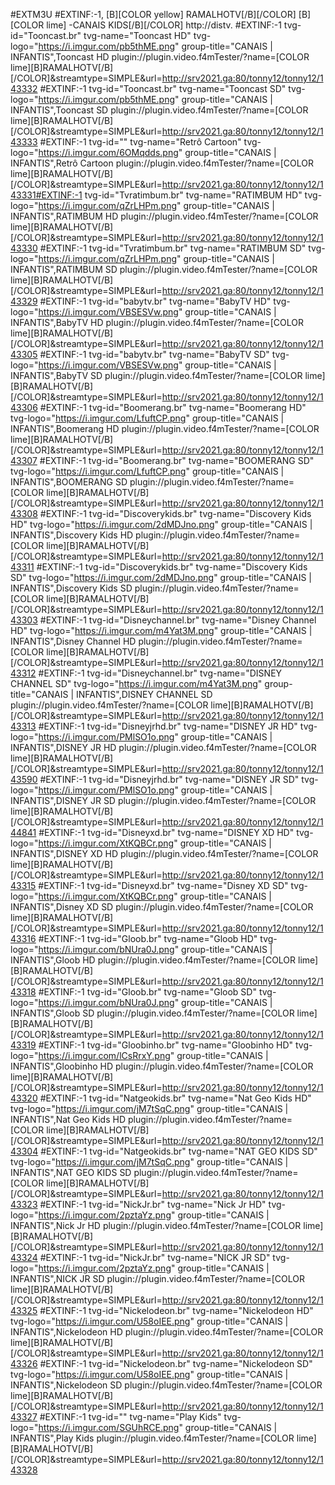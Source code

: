 
#EXTM3U
#EXTINF:-1, [B][COLOR  yellow] RAMALHOTV[/B][/COLOR]  [B][COLOR lime] -CANAIS  KIDS[/B][/COLOR]
http://distv.
#EXTINF:-1 tvg-id="Tooncast.br" tvg-name="Tooncast HD" tvg-logo="https://i.imgur.com/pb5thME.png" group-title="CANAIS | INFANTIS",Tooncast HD
plugin://plugin.video.f4mTester/?name=[COLOR lime][B]RAMALHOTV[/B][/COLOR]&streamtype=SIMPLE&amp;url=http://srv2021.ga:80/tonny12/tonny12/143332
#EXTINF:-1 tvg-id="Tooncast.br" tvg-name="Tooncast SD" tvg-logo="https://i.imgur.com/pb5thME.png" group-title="CANAIS | INFANTIS",Tooncast SD
plugin://plugin.video.f4mTester/?name=[COLOR lime][B]RAMALHOTV[/B][/COLOR]&streamtype=SIMPLE&amp;url=http://srv2021.ga:80/tonny12/tonny12/143333
#EXTINF:-1 tvg-id="" tvg-name="Retrô Cartoon" tvg-logo="https://i.imgur.com/6OMqdds.png" group-title="CANAIS | INFANTIS",Retrô Cartoon
plugin://plugin.video.f4mTester/?name=[COLOR lime][B]RAMALHOTV[/B][/COLOR]&streamtype=SIMPLE&amp;url=http://srv2021.ga:80/tonny12/tonny12/143331#EXTINF:-1 tvg-id="Tvratimbum.br" tvg-name="RATIMBUM HD" tvg-logo="https://i.imgur.com/qZrLHPm.png" group-title="CANAIS | INFANTIS",RATIMBUM HD
plugin://plugin.video.f4mTester/?name=[COLOR lime][B]RAMALHOTV[/B][/COLOR]&streamtype=SIMPLE&amp;url=http://srv2021.ga:80/tonny12/tonny12/143330
#EXTINF:-1 tvg-id="Tvratimbum.br" tvg-name="RATIMBUM SD" tvg-logo="https://i.imgur.com/qZrLHPm.png" group-title="CANAIS | INFANTIS",RATIMBUM SD
plugin://plugin.video.f4mTester/?name=[COLOR lime][B]RAMALHOTV[/B][/COLOR]&streamtype=SIMPLE&amp;url=http://srv2021.ga:80/tonny12/tonny12/143329
#EXTINF:-1 tvg-id="babytv.br" tvg-name="BabyTV HD" tvg-logo="https://i.imgur.com/VBSESVw.png" group-title="CANAIS | INFANTIS",BabyTV HD
plugin://plugin.video.f4mTester/?name=[COLOR lime][B]RAMALHOTV[/B][/COLOR]&streamtype=SIMPLE&amp;url=http://srv2021.ga:80/tonny12/tonny12/143305
#EXTINF:-1 tvg-id="babytv.br" tvg-name="BabyTV SD" tvg-logo="https://i.imgur.com/VBSESVw.png" group-title="CANAIS | INFANTIS",BabyTV SD
plugin://plugin.video.f4mTester/?name=[COLOR lime][B]RAMALHOTV[/B][/COLOR]&streamtype=SIMPLE&amp;url=http://srv2021.ga:80/tonny12/tonny12/143306
#EXTINF:-1 tvg-id="Boomerang.br" tvg-name="Boomerang HD" tvg-logo="https://i.imgur.com/LfuftCP.png" group-title="CANAIS | INFANTIS",Boomerang HD
plugin://plugin.video.f4mTester/?name=[COLOR lime][B]RAMALHOTV[/B][/COLOR]&streamtype=SIMPLE&amp;url=http://srv2021.ga:80/tonny12/tonny12/143307
#EXTINF:-1 tvg-id="Boomerang.br" tvg-name="BOOMERANG SD" tvg-logo="https://i.imgur.com/LfuftCP.png" group-title="CANAIS | INFANTIS",BOOMERANG SD
plugin://plugin.video.f4mTester/?name=[COLOR lime][B]RAMALHOTV[/B][/COLOR]&streamtype=SIMPLE&amp;url=http://srv2021.ga:80/tonny12/tonny12/143308
#EXTINF:-1 tvg-id="Discoverykids.br" tvg-name="Discovery Kids HD" tvg-logo="https://i.imgur.com/2dMDJno.png" group-title="CANAIS | INFANTIS",Discovery Kids HD
plugin://plugin.video.f4mTester/?name=[COLOR lime][B]RAMALHOTV[/B][/COLOR]&streamtype=SIMPLE&amp;url=http://srv2021.ga:80/tonny12/tonny12/143311
#EXTINF:-1 tvg-id="Discoverykids.br" tvg-name="Discovery Kids SD" tvg-logo="https://i.imgur.com/2dMDJno.png" group-title="CANAIS | INFANTIS",Discovery Kids SD
plugin://plugin.video.f4mTester/?name=[COLOR lime][B]RAMALHOTV[/B][/COLOR]&streamtype=SIMPLE&amp;url=http://srv2021.ga:80/tonny12/tonny12/143303
#EXTINF:-1 tvg-id="Disneychannel.br" tvg-name="Disney Channel HD" tvg-logo="https://i.imgur.com/m4Yat3M.png" group-title="CANAIS | INFANTIS",Disney Channel HD
plugin://plugin.video.f4mTester/?name=[COLOR lime][B]RAMALHOTV[/B][/COLOR]&streamtype=SIMPLE&amp;url=http://srv2021.ga:80/tonny12/tonny12/143312
#EXTINF:-1 tvg-id="Disneychannel.br" tvg-name="DISNEY CHANNEL SD" tvg-logo="https://i.imgur.com/m4Yat3M.png" group-title="CANAIS | INFANTIS",DISNEY CHANNEL SD
plugin://plugin.video.f4mTester/?name=[COLOR lime][B]RAMALHOTV[/B][/COLOR]&streamtype=SIMPLE&amp;url=http://srv2021.ga:80/tonny12/tonny12/143313
#EXTINF:-1 tvg-id="Disneyjrhd.br" tvg-name="DISNEY JR HD" tvg-logo="https://i.imgur.com/PMlSO1o.png" group-title="CANAIS | INFANTIS",DISNEY JR HD
plugin://plugin.video.f4mTester/?name=[COLOR lime][B]RAMALHOTV[/B][/COLOR]&streamtype=SIMPLE&amp;url=http://srv2021.ga:80/tonny12/tonny12/143590
#EXTINF:-1 tvg-id="Disneyjrhd.br" tvg-name="DISNEY JR SD" tvg-logo="https://i.imgur.com/PMlSO1o.png" group-title="CANAIS | INFANTIS",DISNEY JR SD
plugin://plugin.video.f4mTester/?name=[COLOR lime][B]RAMALHOTV[/B][/COLOR]&streamtype=SIMPLE&amp;url=http://srv2021.ga:80/tonny12/tonny12/144841
#EXTINF:-1 tvg-id="Disneyxd.br" tvg-name="DISNEY XD HD" tvg-logo="https://i.imgur.com/XtKQBCr.png" group-title="CANAIS | INFANTIS",DISNEY XD HD
plugin://plugin.video.f4mTester/?name=[COLOR lime][B]RAMALHOTV[/B][/COLOR]&streamtype=SIMPLE&amp;url=http://srv2021.ga:80/tonny12/tonny12/143315
#EXTINF:-1 tvg-id="Disneyxd.br" tvg-name="Disney XD SD" tvg-logo="https://i.imgur.com/XtKQBCr.png" group-title="CANAIS | INFANTIS",Disney XD SD
plugin://plugin.video.f4mTester/?name=[COLOR lime][B]RAMALHOTV[/B][/COLOR]&streamtype=SIMPLE&amp;url=http://srv2021.ga:80/tonny12/tonny12/143316
#EXTINF:-1 tvg-id="Gloob.br" tvg-name="Gloob HD" tvg-logo="https://i.imgur.com/bNUra0J.png" group-title="CANAIS | INFANTIS",Gloob HD
plugin://plugin.video.f4mTester/?name=[COLOR lime][B]RAMALHOTV[/B][/COLOR]&streamtype=SIMPLE&amp;url=http://srv2021.ga:80/tonny12/tonny12/143318
#EXTINF:-1 tvg-id="Gloob.br" tvg-name="Gloob SD" tvg-logo="https://i.imgur.com/bNUra0J.png" group-title="CANAIS | INFANTIS",Gloob SD
plugin://plugin.video.f4mTester/?name=[COLOR lime][B]RAMALHOTV[/B][/COLOR]&streamtype=SIMPLE&amp;url=http://srv2021.ga:80/tonny12/tonny12/143319
#EXTINF:-1 tvg-id="Gloobinho.br" tvg-name="Gloobinho HD" tvg-logo="https://i.imgur.com/lCsRrxY.png" group-title="CANAIS | INFANTIS",Gloobinho HD
plugin://plugin.video.f4mTester/?name=[COLOR lime][B]RAMALHOTV[/B][/COLOR]&streamtype=SIMPLE&amp;url=http://srv2021.ga:80/tonny12/tonny12/143320
#EXTINF:-1 tvg-id="Natgeokids.br" tvg-name="Nat Geo Kids HD" tvg-logo="https://i.imgur.com/jM7tSqC.png" group-title="CANAIS | INFANTIS",Nat Geo Kids HD
plugin://plugin.video.f4mTester/?name=[COLOR lime][B]RAMALHOTV[/B][/COLOR]&streamtype=SIMPLE&amp;url=http://srv2021.ga:80/tonny12/tonny12/143304
#EXTINF:-1 tvg-id="Natgeokids.br" tvg-name="NAT GEO KIDS SD" tvg-logo="https://i.imgur.com/jM7tSqC.png" group-title="CANAIS | INFANTIS",NAT GEO KIDS SD
plugin://plugin.video.f4mTester/?name=[COLOR lime][B]RAMALHOTV[/B][/COLOR]&streamtype=SIMPLE&amp;url=http://srv2021.ga:80/tonny12/tonny12/143323
#EXTINF:-1 tvg-id="NickJr.br" tvg-name="Nick Jr HD" tvg-logo="https://i.imgur.com/2pztaYz.png" group-title="CANAIS | INFANTIS",Nick Jr HD
plugin://plugin.video.f4mTester/?name=[COLOR lime][B]RAMALHOTV[/B][/COLOR]&streamtype=SIMPLE&amp;url=http://srv2021.ga:80/tonny12/tonny12/143324
#EXTINF:-1 tvg-id="NickJr.br" tvg-name="NICK JR SD" tvg-logo="https://i.imgur.com/2pztaYz.png" group-title="CANAIS | INFANTIS",NICK JR SD
plugin://plugin.video.f4mTester/?name=[COLOR lime][B]RAMALHOTV[/B][/COLOR]&streamtype=SIMPLE&amp;url=http://srv2021.ga:80/tonny12/tonny12/143325
#EXTINF:-1 tvg-id="Nickelodeon.br" tvg-name="Nickelodeon HD" tvg-logo="https://i.imgur.com/U58oIEE.png" group-title="CANAIS | INFANTIS",Nickelodeon HD
plugin://plugin.video.f4mTester/?name=[COLOR lime][B]RAMALHOTV[/B][/COLOR]&streamtype=SIMPLE&amp;url=http://srv2021.ga:80/tonny12/tonny12/143326
#EXTINF:-1 tvg-id="Nickelodeon.br" tvg-name="Nickelodeon SD" tvg-logo="https://i.imgur.com/U58oIEE.png" group-title="CANAIS | INFANTIS",Nickelodeon SD
plugin://plugin.video.f4mTester/?name=[COLOR lime][B]RAMALHOTV[/B][/COLOR]&streamtype=SIMPLE&amp;url=http://srv2021.ga:80/tonny12/tonny12/143327
#EXTINF:-1 tvg-id="" tvg-name="Play Kids" tvg-logo="https://i.imgur.com/SGUhRCE.png" group-title="CANAIS | INFANTIS",Play Kids
plugin://plugin.video.f4mTester/?name=[COLOR lime][B]RAMALHOTV[/B][/COLOR]&streamtype=SIMPLE&amp;url=http://srv2021.ga:80/tonny12/tonny12/143328
